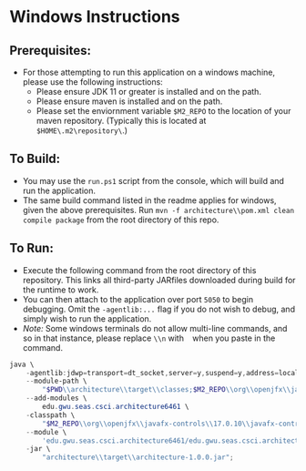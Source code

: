 # Windows Instructions

## Prerequisites:

 - For those attempting to run this application on a windows machine, please use the following instructions:
    - Please ensure JDK 11 or greater is installed and on the path.
    - Please ensure maven is installed and on the path.
    - Please set the enviornment variable `$M2_REPO` to the location of your maven repository. (Typically this is located at `$HOME\.m2\repository\`.)

## To Build:

 - You may use the `run.ps1` script from the console, which will build and run the application.
 - The same build command listed in the readme applies for windows, given the above prerequisites. Run `mvn -f architecture\\pom.xml clean compile package` from the root directory of this repo.

## To Run:

 - Execute the following command from the root directory of this repository. This links all third-party JARfiles downloaded during build for the runtime to work.
 - You can then attach to the application over port `5050` to begin debugging. Omit the `-agentlib:...` flag if you do not wish to debug, and simply wish to run the application.
 - *Note:* Some windows terminals do not allow multi-line commands, and so in that instance, please replace ` \\n ` with ` ` when you paste in the command.

```powershell
java \
    -agentlib:jdwp=transport=dt_socket,server=y,suspend=y,address=localhost:5050 \
    --module-path \
        "$PWD\\architecture\\target\\classes;$M2_REPO\\org\\openjfx\\javafx-controls\\17.0.10\\javafx-controls-17.0.10-win.jar;$M2_REPO\\org\\openjfx\\javafx-graphics\\17.0.10\\javafx-graphics-17.0.10-win.jar;$M2_REPO\\org\\openjfx\\javafx-base\\17.0.10\\javafx-base-17.0.10-win.jar;$M2_REPO\\org\\openjfx\\javafx-fxml\\17.0.10\\javafx-fxml-17.0.10-win.jar;$M2_REPO\\org\\projectlombok\\lombok\\1.18.30\\lombok-1.18.30.jar" \
    --add-modules \
        edu.gwu.seas.csci.architecture6461 \
    -classpath \
        "$M2_REPO\\org\\openjfx\\javafx-controls\\17.0.10\\javafx-controls-17.0.10.jar;$M2_REPO\\org\\openjfx\\javafx-graphics\\17.0.10\\javafx-graphics-17.0.10.jar;$M2_REPO\\org\\openjfx\\javafx-base\\17.0.10\\javafx-base-17.0.10.jar;$M2_REPO\\org\\openjfx\\javafx-fxml\\17.0.10\\javafx-fxml-17.0.10.jar" \
    --module \
        'edu.gwu.seas.csci.architecture6461/edu.gwu.seas.csci.architecture6461.App' \
    -jar \
        "architecture\\target\\architecture-1.0.0.jar";
```